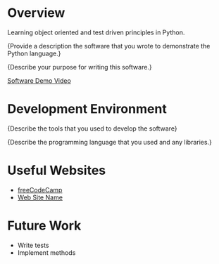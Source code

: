 # Overview

Learning object oriented and test driven principles in Python.

{Provide a description the software that you wrote to demonstrate the Python language.}

{Describe your purpose for writing this software.}

[Software Demo Video](http://youtube.link.goes.here)

# Development Environment

{Describe the tools that you used to develop the software}

{Describe the programming language that you used and any libraries.}

# Useful Websites

* [freeCodeCamp](https://www.freecodecamp.org/news/learning-to-test-with-python-997ace2d8abe/)
* [Web Site Name](http://url.link.goes.here)

# Future Work

* Write tests
* Implement methods